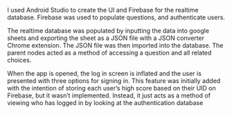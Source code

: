 I used Android Studio to create the UI and Firebase for the realtime database.
Firebase was used to populate questions, and authenticate users.

The realtime database was populated
by inputting the data into google sheets
and exporting the sheet as a JSON file
with a JSON converter Chrome
extension. The JSON file was then
imported into the database.
The parent nodes acted as a method of
accessing a question and all related
choices.

When the app is opened, the log in
screen is inflated and the user is
presented with three options for
signing in. This feature was initially
added with the intention of storing
each user’s high score based on
their UID on Firebase, but it wasn’t
implemented. Instead, it just acts as
a method of viewing who has
logged in by looking at the
authentication database
